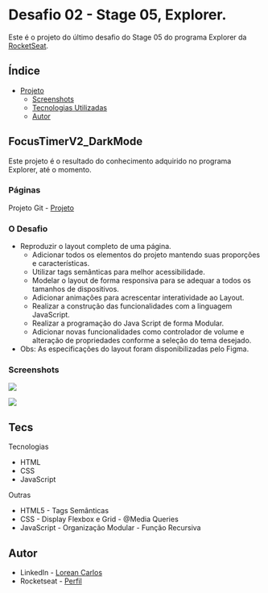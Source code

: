 # Desafio 02 - Stage 05, Explorer.

Este é o projeto do último desafio do Stage 05 do programa Explorer da [RocketSeat](https://rocketseat.com.br/).

## Índice

- [Projeto](#FocusTimerV2_DarkMode)
  - [Screenshots](#screenshots)
  - [Tecnologias Utilizadas](#tecs)
  - [Autor](#autor)

## FocusTimerV2_DarkMode

Este projeto é o resultado do conhecimento adquirido no programa Explorer, até o momento.  

### Páginas

Projeto Git - [Projeto](https://loreancarlos.github.io/FocusTimerV2_DarkMode/)

### O Desafio

- Reproduzir o layout completo de uma página.
    - Adicionar todos os elementos do projeto mantendo suas proporções e características.
    - Utilizar tags semânticas para melhor acessibilidade.
    - Modelar o layout de forma responsiva para se adequar a todos os tamanhos de dispositivos. 
    - Adicionar animações para acrescentar interatividade ao Layout.
    - Realizar a construção das funcionalidades com a linguagem JavaScript.
    - Realizar a programação do Java Script de forma Modular.
    - Adicionar novas funcionalidades como controlador de volume e alteração de propriedades conforme a seleção do tema desejado.
- Obs: As especificações do layout foram disponibilizadas pelo Figma.

### Screenshots

![](./img/screenshot.png)

![](./img/screenshot-mobile.png)

## Tecs

Tecnologias

- HTML
- CSS
- JavaScript

Outras

- HTML5 - Tags Semânticas
- CSS - Display Flexbox e Grid - @Media Queries
- JavaScript - Organização Modular - Função Recursiva

## Autor

- LinkedIn - [Lorean Carlos](https://www.linkedin.com/in/lorean-carlos-fernandes-soares-03220121a/)
- Rocketseat - [Perfil](https://app.rocketseat.com.br/me/loreancarlos)
